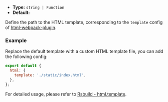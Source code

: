 - **Type:** `string | Function`
- **Default:**

Define the path to the HTML template, corresponding to the `template` config of [html-webpack-plugin](https://github.com/jantimon/html-webpack-plugin).

### Example

Replace the default template with a custom HTML template file, you can add the following config:

```js
export default {
  html: {
    template: './static/index.html',
  },
};
```

For detailed usage, please refer to [Rsbuild - html.template](https://rsbuild.dev/config/html/template).

